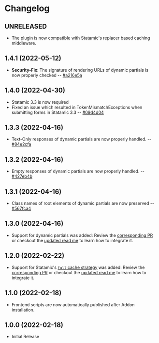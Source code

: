 # Changelog

## UNRELEASED

- The plugin is now compatible with Statamic's replacer based caching middleware.

## 1.4.1 (2022-05-12)

- **Security-Fix**: The signature of rendering URLs of dynamic partials is now properly checked -- [#a216e5a](https://github.com/alpshq/statamic-cache-evader/commit/a216e5a)

## 1.4.0 (2022-04-30)

- Statamic 3.3 is now required
- Fixed an issue which resulted in TokenMismatchExceptions when submitting forms in Statamic 3.3 -- [#09d4d04](https://github.com/alpshq/statamic-cache-evader/commit/09d4d04)

## 1.3.3 (2022-04-16)

- Text-Only responses of dynamic partials are now properly handled. -- [#84e2cfa](https://github.com/alpshq/statamic-cache-evader/commit/84e2cfa)

## 1.3.2 (2022-04-16)

- Empty responses of dynamic partials are now properly handled. -- [#427eb4b](https://github.com/alpshq/statamic-cache-evader/commit/427eb4b)

## 1.3.1 (2022-04-16)

- Class names of root elements of dynamic partials are now preserved -- [#567fca4](https://github.com/alpshq/statamic-cache-evader/commit/567fca481a87973f7a69564e1d8ec2f5b31ef05f) 

## 1.3.0 (2022-04-16)

- Support for dynamic partials was added: Review the [corresponding PR](https://github.com/alpshq/statamic-cache-evader/pull/2) or checkout the [updated read me](README.md) to learn how to integrate it.

## 1.2.0 (2022-02-22)

- Support for Statamic's [`full` cache strategy](https://statamic.dev/static-caching#file-driver) was added: Review the [corresponding PR](https://github.com/alpshq/statamic-cache-evader/pull/1) or checkout the [updated read me](README.md) to learn how to integrate it.

## 1.1.0 (2022-02-18)

- Frontend scripts are now automatically published after Addon installation.

## 1.0.0 (2022-02-18)

- Initial Release
